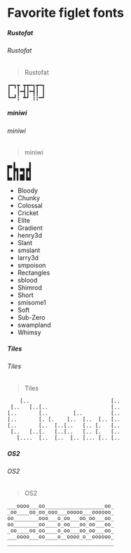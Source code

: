 # Favorite figlet fonts

##### Rustofat
###### Rustofat
> Rustofat
```plain
┏━┓┳ ┳┳━┓┳━┓
┃  ┃━┫┃━┫┃ ┃
┗━┛┇ ┻┛ ┇┇━┛
```

##### miniwi
###### miniwi
> miniwi
```plain
▄▖▌    ▌
▌ ▛▌▀▌▛▌
▙▖▌▌█▌▙▌
```
* Bloody
* Chunky
* Colossal
* Cricket
* Elite
* Gradient
* henry3d
* Slant
* smslant
* larry3d
* smpoison
* Rectangles
* sblood
* Shimrod
* Short
* smisome1
* Soft
* Sub-Zero
* swampland
* Whimsy

##### Tiles
###### Tiles 
> Tiles
```plain
    [..                          [..
 [..   [..[..                    [..
[..       [..        [..         [..
[..       [. [.    [..  [..  [.. [..
[..       [..  [..[..   [.. [.   [..
 [..   [..[.   [..[..   [.. [.   [..
   [....  [..  [..  [.. [... [.. [..
```

##### OS2
###### OS2
> OS2
```plain
___oooo___oo___________________oo_
_oo____oo_oo_ooo___ooooo___oooooo_
oo________ooo___o_oo___oo_oo___oo_
oo________oo____o_oo___oo_oo___oo_
_oo____oo_oo____o_oo___oo_oo___oo_
___oooo___oo____o__oooo_o__oooooo_
__________________________________
```


